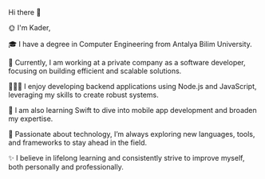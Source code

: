  Hi there 👋

🌞 I'm Kader,

🎓 I have a degree in Computer Engineering from Antalya Bilim University.

💼 Currently, I am working at a private company as a software developer, focusing on building efficient and scalable solutions.

👨🏽‍💻 I enjoy developing backend applications using Node.js and JavaScript, leveraging my skills to create robust systems.

🍎 I am also learning Swift to dive into mobile app development and broaden my expertise.

🌱 Passionate about technology, I’m always exploring new languages, tools, and frameworks to stay ahead in the field.

✨ I believe in lifelong learning and consistently strive to improve myself, both personally and professionally.
